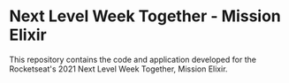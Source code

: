 # Next Level Week Together - Mission Elixir
This repository contains the code and application developed for the Rocketseat's 2021 Next Level Week Together, Mission Elixir.
